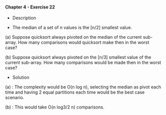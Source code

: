 #### Chapter 4 - Exercise 22
* Description

* The median of a set of n values is the [n/2] smallest value.

(a) Suppose quicksort always pivoted on the median of the current sub-array.
How many comparisons would quicksort make then in the worst case?

(b) Suppose quicksort always pivoted on the [n/3] smallest value of the
current sub-array. How many comparisons would be made then in the worst case?

* Solution

(a) : The complexity would be O(n log n), selecting the median as pivot each time and having 2 equal partitions each time would be the best case scenario. 

(b) : This would take O(n log3/2 n) comparisons.